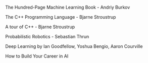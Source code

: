 The Hundred-Page Machine Learning Book - Andriy Burkov

The C++ Programming Language - Bjarne Stroustrup

A tour of C++ - Bjarne Stroustrup

Probabilistic Robotics - Sebastian Thrun

Deep Learning by Ian Goodfellow, Yoshua Bengio, Aaron Courville

How to Build Your Career in AI
